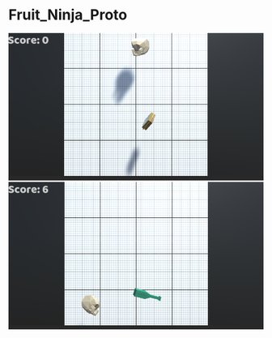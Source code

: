 # Fruit_Ninja_Proto
![alt text](https://github.com/Anonymous22331/Fruit_Ninja_Proto/blob/main/GameScreen1.png?raw=true)
![alt text](https://github.com/Anonymous22331/Fruit_Ninja_Proto/blob/main/GameScreen2.png?raw=true)
